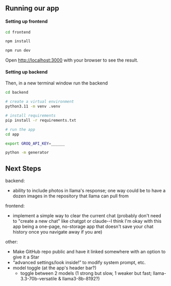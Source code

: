 ## Running our app


#### Setting up frontend 

```bash
cd frontend

npm install

npm run dev
```

Open [http://localhost:3000](http://localhost:3000) with your browser to see the result.

#### Setting up backend

Then, in a new terminal window run the backend 


```bash
cd backend

# create a virtual environment
python3.11 -m venv .venv

# install requirements
pip install -r requirements.txt

# run the app
cd app

export GROQ_API_KEY=______

python -m generator
```

## Next Steps

backend:
- ability to include photos in llama's response; one way could be to have a dozen images in the repository that llama can pull from


frontend:
- implement a simple way to clear the current chat (probably don't need to "create a new chat" like chatgpt or claude--I think I'm okay with this app being a one-page, no-storage app that doesn't save your chat history once you navigate away if you are)


other:
- Make GitHub repo public and have it linked somewhere with an option to give it a Star
- “advanced settings/look inside!” to modify system prompt, etc.
- model toggle (at the app's header bar?)
  - toggle between 2 models (1 strong but slow, 1 weaker but fast; llama-3.3-70b-versatile & llama3-8b-8192?)
